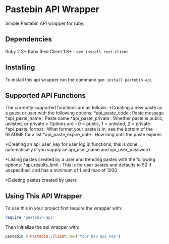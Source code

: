 # Pastebin API Wrapper
Simple Pastebin API wrapper for ruby.

## Dependencies
Ruby 2.3+
Ruby Rest Client 1.8+ - `gem install rest-client`


## Installing
To install this api wrapper run the command `gem install pastebin-api`

## Supported API Functions
The currently supported functions are as follows:
  *Creating a new paste as a guest or user with the following options:
    *api_paste_code : Paste message
    *api_paste_name : Paste name
    *api_paste_private : Whether paste is public, unlisted, or private > Options are - 0 = public, 1 = unlisted, 2 = private
    *api_paste_format : What format your paste is in, see the bottom of the README for a list
    *api_paste_expire_date : How long until the paste expires
  
  *Creating an api_user_key for user log in functions, this is done automatically if you supply an api_user_name and api_user_password
  
  *Listing pastes created by a user and trending pastes with the following options:
    *api_results_limit : This is for user pastes and defaults to 50 if unspecified, and has a minimum of 1 and max of 1000
  
  *Deleting pastes created by users
  
  ## Using This API Wrapper
  To use this in your project first require the wrapper with:
  ```ruby
  require 'pastebin-api'
  ```
  Then initialize the api wrapper with:
  ```ruby
  pastebin = Pastebin::Client.new('Your Dev Api Key')
  ```
